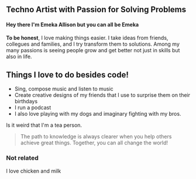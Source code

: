 ## Techno Artist with Passion for Solving Problems

#### Hey there I'm Emeka Allison but you can all be Emeka
**To be honest**, I love making things easier. I take ideas from friends, collegues and families, and I try transform them to solutions. Among my many passions is seeing people grow and get better not just in skills but also in life.

## Things I love to do besides code!

  - Sing, compose music and listen to music
  - Create creative designs of my friends that I use to surprise them on their birthdays
  - I run a podcast
  - I also love playing with my dogs and imaginary fighting with my bros.
  
Is it weird that I'm a tea person.
> The path to knowledge is always clearer
> when you help others achieve great things.
> Together, you can all change the world!


### Not related

I love chicken and milk
